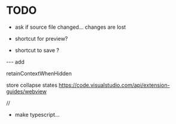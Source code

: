 # TODO


- ask if source file changed... changes are lost

- shortcut for preview?
- shortcut to save ?

--- add

retainContextWhenHidden

store collapse states
https://code.visualstudio.com/api/extension-guides/webview


//	<meta http-equiv="Content-Security-Policy" content="default-src 'none'; img-src vscode-resource:; script-src vscode-resource:; style-src vscode-resource:;">


- make typescript...